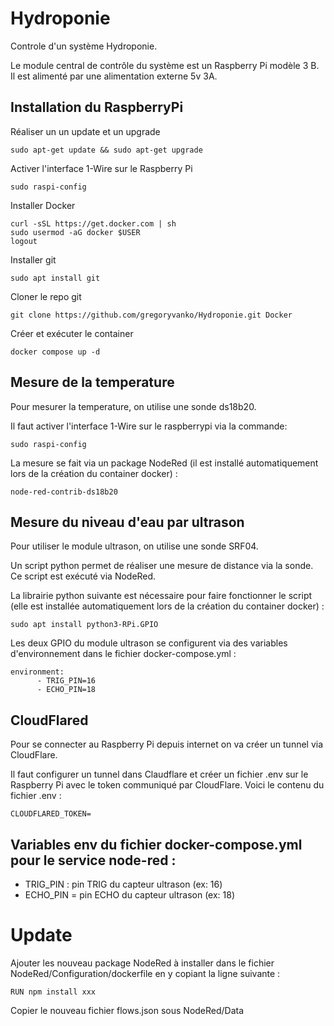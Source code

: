 # Hydroponie
Controle d'un système Hydroponie.

Le module central de contrôle du système est un Raspberry Pi modèle 3 B. Il est alimenté par une alimentation externe 5v 3A.

## Installation du RaspberryPi
Réaliser un un update et un upgrade

```
sudo apt-get update && sudo apt-get upgrade
```

Activer l'interface 1-Wire sur le Raspberry Pi
```
sudo raspi-config
```

Installer Docker
```
curl -sSL https://get.docker.com | sh
sudo usermod -aG docker $USER
logout
```

Installer git
```
sudo apt install git
```

Cloner le repo git
```
git clone https://github.com/gregoryvanko/Hydroponie.git Docker
```

Créer et exécuter le container
```
docker compose up -d
```

## Mesure de la temperature
Pour mesurer la temperature, on utilise une sonde ds18b20.
 
Il faut activer l'interface 1-Wire sur le raspberrypi via la commande:
```
sudo raspi-config
```

La mesure se fait via un package NodeRed (il est installé automatiquement lors de la création du container docker) :
```
node-red-contrib-ds18b20
```

## Mesure du niveau d'eau par ultrason
Pour utiliser le module ultrason, on utilise une sonde SRF04.
 
Un script python permet de réaliser une mesure de distance via la sonde. Ce script est exécuté via NodeRed.

La librairie python suivante est nécessaire pour faire fonctionner le script (elle est installée automatiquement lors de la création du container docker) :
```
sudo apt install python3-RPi.GPIO
```

Les deux GPIO du module ultrason se configurent via des variables d'environnement dans le fichier docker-compose.yml :
```
environment:
      - TRIG_PIN=16
      - ECHO_PIN=18
```

## CloudFlared
Pour se connecter au Raspberry Pi depuis internet on va créer un tunnel via CloudFlare.

Il faut configurer un tunnel dans Claudflare et créer un fichier .env sur le Raspberry Pi avec le token communiqué par CloudFlare. Voici le contenu du fichier .env :
```
CLOUDFLARED_TOKEN=
```

## Variables env du fichier docker-compose.yml pour le service node-red :
 - TRIG_PIN : pin TRIG du capteur ultrason (ex: 16)
 - ECHO_PIN = pin ECHO du capteur ultrason (ex: 18)

# Update
Ajouter les nouveau package NodeRed à installer dans le fichier NodeRed/Configuration/dockerfile en y copiant la ligne suivante : 
```
RUN npm install xxx
```
Copier le nouveau fichier flows.json sous NodeRed/Data

